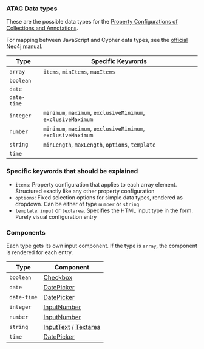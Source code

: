 ### ATAG Data types

These are the possible data types for the [Property Configurations of Collections and Annotations](./customization.md#property-configuration).

For mapping between JavaScript and Cypher data types, see the [official Neo4j manual](https://neo4j.com/docs/javascript-manual/current/data-types/).

| Type        | Specific Keywords                                            |
| ----------- | ------------------------------------------------------------ |
| `array`     | `items`, `minItems`, `maxItems`                              |
| `boolean`   |                                                              |
| `date`      |                                                              |
| `date-time` |                                                              |
| `integer`   | `minimum`, `maximum`, `exclusiveMinimum`, `exclusiveMaximum` |
| `number`    | `minimum`, `maximum`, `exclusiveMinimum`, `exclusiveMaximum` |
| `string`    | `minLength`, `maxLength`, `options`, `template`              |
| `time`      |                                                              |

### Specific keywords that should be explained

- `items`: Property configuration that applies to each array element. Structured exactly like any other property configuration
- `options`: Fixed selection options for simple data types, rendered as dropdown. Can be either of type `number` or `string`
- `template`: `input` or `textarea`. Specifies the HTML input type in the form. Purely visual configuration entry

### Components

Each type gets its own input component. If the type is `array`, the component is rendered for each entry.

| Type        | Component                                                                                 |
| ----------- | ----------------------------------------------------------------------------------------- |
| `boolean`   | [Checkbox](https://primevue.org/checkbox/)                                                |
| `date`      | [DatePicker](https://primevue.org/datepicker/)                                            |
| `date-time` | [DatePicker](https://primevue.org/datepicker/)                                            |
| `integer`   | [InputNumber](https://primevue.org/inputnumber/)                                          |
| `number`    | [InputNumber](https://primevue.org/inputnumber/)                                          |
| `string`    | [InputText](https://primevue.org/inputtext/) / [Textarea](https://primevue.org/textarea/) |
| `time`      | [DatePicker](https://primevue.org/datepicker/)                                            |
